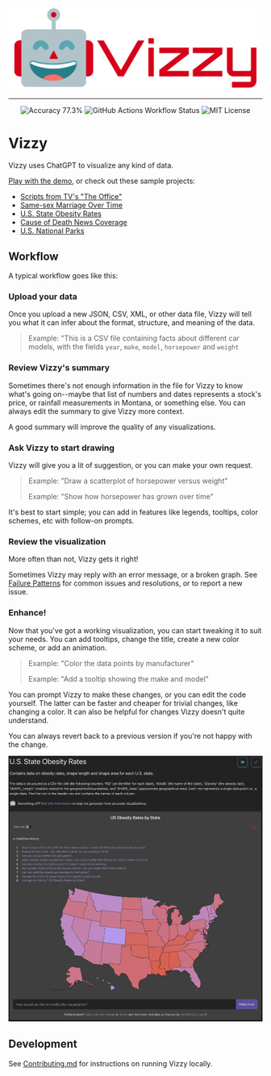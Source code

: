 <div align="center">
    <img style="max-height: 300px" src="/app/src/assets/logo-with-text-red.png" alt="Vizzy smiling robot logo">
    <br>
    <hr>
    <img alt="Accuracy 77.3%" src="https://img.shields.io/badge/Accuracy-77.3%25-%23facc15">
    <img alt="GitHub Actions Workflow Status" src="https://img.shields.io/github/actions/workflow/status/rbren/vizzy/go-test.yml">
    <img alt="MIT License" src="https://img.shields.io/badge/License-MIT-%23554794">
</div>

# Vizzy
Vizzy uses ChatGPT to visualize any kind of data.

[Play with the demo](https://vizzy.rbren.io), or check out these sample projects:
* [Scripts from TV's "The Office"](https://vizzy.rbren.io/projects/393d0b17-bf2f-4476-81bd-82133e15d169)
* [Same-sex Marriage Over Time](https://vizzy.rbren.io/projects/0280e3b8-113d-43c0-a794-d022719a2833)
* [U.S. State Obesity Rates](https://vizzy.rbren.io/projects/b68f563c-90ee-40fb-b501-d4758764a331)
* [Cause of Death News Coverage](https://vizzy.rbren.io/projects/f7dafd12-6f00-4a8c-8c4c-7a4f51dc34f2)
* [U.S. National Parks](https://vizzy.rbren.io/projects/e09dcbe7-cf8b-4049-a642-e1935c80318c)

## Workflow
A typical workflow goes like this:

### Upload your data
Once you upload a new JSON, CSV, XML, or other data file, Vizzy will tell you what it can infer about the format, structure, and meaning of the data.

> Example: "This is a CSV file containing facts about different car models, with the fields `year`, `make`, `model`, `horsepower` and `weight`

### Review Vizzy's summary
Sometimes there's not enough information in the file for Vizzy to know what's going on--maybe that list
of numbers and dates represents a stock's price, or rainfall measurements in Montana, or something else. You can always
edit the summary to give Vizzy more context.

A good summary will improve the quality of any visualizations.

### Ask Vizzy to start drawing
Vizzy will give you a lit of suggestion, or you can make your own request.

> Example: "Draw a scatterplot of horsepower versus weight"
>
> Example: "Show how horsepower has grown over time"

It's best to start simple;
you can add in features like legends, tooltips, color schemes, etc with follow-on prompts.

### Review the visualization
More often than not, Vizzy gets it right!

Sometimes Vizzy may reply with an error message, or a broken graph.
See [Failure Patterns](FailurePatterns.md) for common issues and resolutions, or to report a new issue.

### Enhance!
Now that you've got a working visualization, you can start tweaking it to suit your needs. You can
add tooltips, change the title, create a new color scheme, or add an animation.

> Example: "Color the data points by manufacturer"
> 
> Example: "Add a tooltip showing the make and model"

You can prompt Vizzy to make these changes, or you can edit the code yourself. The latter can
be faster and cheaper for trivial changes, like changing a color. It can also be helpful for
changes Vizzy doesn't quite understand.

You can always revert back to a previous version if you're not happy with the change.


![screenshot](/app/src/assets/screenshot-2.png)


## Development
See [Contributing.md](Contributing.md) for instructions on running Vizzy locally.
